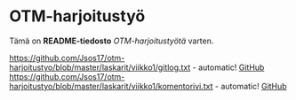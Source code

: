 # OTM-harjoitustyö

Tämä on **README-tiedosto** *OTM-harjoitustyötä* varten.

https://github.com/Jsos17/otm-harjoitustyo/blob/master/laskarit/viikko1/gitlog.txt - automatic!
[GitHub](https://github.com/Jsos17/otm-harjoitustyo/blob/master/laskarit/viikko1/gitlog.txt) 
https://github.com/Jsos17/otm-harjoitustyo/blob/master/laskarit/viikko1/komentorivi.txt - automatic!
[GitHub](https://github.com/Jsos17/otm-harjoitustyo/blob/master/laskarit/viikko1/komentorivi.txt)
